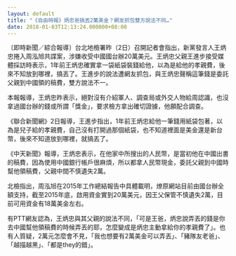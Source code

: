 ```yaml
---
layout: default
title: "《自由時報》炳忠爸搞丟2萬美金？網友抓包雙方說法不同…"
date: 2018-01-03T12:13:24.000000+08:00
---
```


〔即時新聞／綜合報導〕台北地檢署昨（2日）召開記者會指出，新黨發言人王炳忠捲入周泓旭共諜案，涉嫌收受中國國台辦20萬美元。王炳忠父親王進步接受媒體採訪時表示，1年前王炳忠確實拿一袋紙袋裝錢給他，以為是給他的孝親費，後來不知放到哪裡，搞丟了。王進步的說法遭網友抓包，與王炳忠聲稱這筆錢是委託父親到中國領的稿費，雙方說法不一。

本報報導，王炳忠昨表示，絕對沒有介紹軍人、調查局或外交人物給周認識，也沒拿過國台辦的錢或所謂「獎金」，要求檢方拿出確切證據，他願配合調查。

《聯合新聞網》2日報導，王進步指出，1年前王炳忠給他一筆錢用紙袋包著，以為是兒子給的孝親費，自己沒有打開過那個紙袋，也不知道裡面是美金還是新台幣，後來不知道放到哪裡，就搞丟了。

《中天新聞》報導，王炳忠表示，在他家中所搜出的人民幣，是當初他在中國出書的稿費，因為使用中國銀行帳戶很麻煩，所以都拿人民幣現金，委託父親到中國時幫他領稿費，父親中間不慎遺失2萬。

北檢指出，周泓旭在2015年工作總結報告中具體載明，燎原網站目前由國台辦全額支持，截至2015年底，啟用資金實到20萬美元，因王父保管不慎遺失2萬，目前可用資金有18萬美金左右。

有PTT網友認為，王炳忠與其父親的說法不同，「可是王爸，炳忠說弄丟的錢是你去中國幫他領稿費的時候弄丟的耶，怎麼變成是炳忠主動拿給你的孝親費了」。也有人質疑，2萬元怎麼會不見，「我也想要有2萬美金可以弄丟」、「豬隊友老爸」、「越描越黑」、「都是they的錯」。


